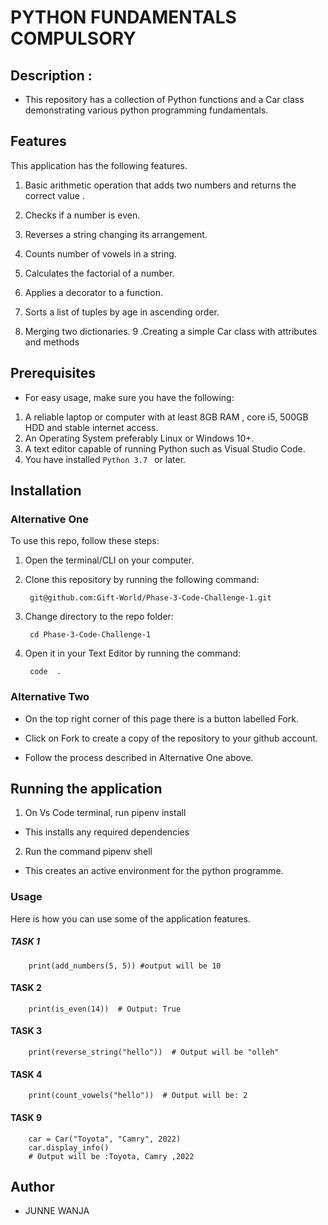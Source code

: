 # PYTHON FUNDAMENTALS COMPULSORY 


## Description :
 - This repository has  a collection of Python functions and a Car class demonstrating various python programming fundamentals.

 ## Features
 This application has the following features.

 1. Basic arithmetic operation that adds two numbers and returns the correct value .

 2. Checks if a number is even.
 3. Reverses a string changing its arrangement.
 4. Counts number of vowels in a string.
 5. Calculates the factorial of a number.
 6. Applies a decorator to a function.
 7. Sorts a list of tuples by age in ascending order.
 8. Merging two dictionaries.
 9 .Creating a simple Car class with attributes and methods


 ## Prerequisites
  - For easy usage, make sure you have the following:
   
   1. A reliable laptop or computer with at least 8GB RAM , core i5, 500GB HDD and stable internet access.
2. An Operating System preferably Linux or Windows 10+.
3. A text editor capable of running Python such as Visual Studio Code.
4. You have installed `Python 3.7 ` or later.


## Installation

### Alternative One

To use this repo, follow these steps:

1. Open the terminal/CLI on your computer.
2. Clone this repository by running the following command:

        git@github.com:Gift-World/Phase-3-Code-Challenge-1.git

3. Change directory to the repo folder:

        cd Phase-3-Code-Challenge-1

4. Open it in your Text Editor by running the command:

        code  .




### Alternative Two

- On the top right corner of this page there is a button labelled Fork.

- Click on Fork to create a copy of the repository to your github account.

- Follow the process described in Alternative One above.


## Running the application

1. On Vs Code terminal, run pipenv install

- This installs any required dependencies

2. Run the command pipenv shell

- This creates an active environment for the python programme.

### Usage
Here is how you can use some of the application features.

##### TASK 1
        print(add_numbers(5, 5)) #output will be 10

#### TASK 2 
        print(is_even(14))  # Output: True

#### TASK 3 
        print(reverse_string("hello"))  # Output will be "olleh"

#### TASK 4
        print(count_vowels("hello"))  # Output will be: 2

#### TASK 9
        car = Car("Toyota", "Camry", 2022)
        car.display_info()
        # Output will be :Toyota, Camry ,2022   

## Author
 - JUNNE WANJA